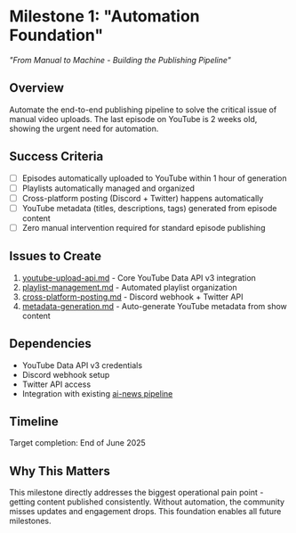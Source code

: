 # Milestone 1: "Automation Foundation"
*"From Manual to Machine - Building the Publishing Pipeline"*

## Overview
Automate the end-to-end publishing pipeline to solve the critical issue of manual video uploads. The last episode on YouTube is 2 weeks old, showing the urgent need for automation.

## Success Criteria
- [ ] Episodes automatically uploaded to YouTube within 1 hour of generation
- [ ] Playlists automatically managed and organized  
- [ ] Cross-platform posting (Discord + Twitter) happens automatically
- [ ] YouTube metadata (titles, descriptions, tags) generated from episode content
- [ ] Zero manual intervention required for standard episode publishing

## Issues to Create
1. [youtube-upload-api.md](./youtube-upload-api.md) - Core YouTube Data API v3 integration
2. [playlist-management.md](./playlist-management.md) - Automated playlist organization  
3. [cross-platform-posting.md](./cross-platform-posting.md) - Discord webhook + Twitter API
4. [metadata-generation.md](./metadata-generation.md) - Auto-generate YouTube metadata from show content

## Dependencies
- YouTube Data API v3 credentials
- Discord webhook setup
- Twitter API access
- Integration with existing [ai-news pipeline](https://github.com/m3-org/ai-news)

## Timeline
Target completion: End of June 2025

## Why This Matters
This milestone directly addresses the biggest operational pain point - getting content published consistently. Without automation, the community misses updates and engagement drops. This foundation enables all future milestones. 